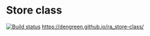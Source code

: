 # Store class
[![Build status](https://ci.appveyor.com/api/projects/status/oh3ldqqyqmoqkxpm?svg=true)](https://ci.appveyor.com/project/DenGreen/ra-store-class)
https://dengreen.github.io/ra_store-class/
